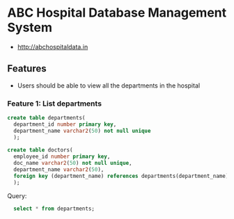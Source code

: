 # ABC Hospital Database Management System

* http://abchospitaldata.in

## Features

* Users should be able to view all the departments in the hospital

### Feature 1: List departments
```sql
create table departments(
  department_id number primary key,
  department_name varchar2(50) not null unique
  );
  
create table doctors(
  employee_id number primary key,
  doc_name varchar2(50) not null unique,
  department_name varchar2(50),
  foreign key (department_name) references departments(department_name)  
  );
``` 
Query:
```sql
  select * from departments;
```
